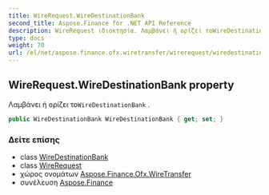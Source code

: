 ```yaml
---
title: WireRequest.WireDestinationBank
second_title: Aspose.Finance for .NET API Reference
description: WireRequest ιδιοκτησία. Λαμβάνει ή ορίζει τοWireDestinationBank .
type: docs
weight: 70
url: /el/net/aspose.finance.ofx.wiretransfer/wirerequest/wiredestinationbank/
---
```

## WireRequest.WireDestinationBank property

Λαμβάνει ή ορίζει το`WireDestinationBank` .

```csharp
public WireDestinationBank WireDestinationBank { get; set; }
```

### Δείτε επίσης

* class [WireDestinationBank](../../wiredestinationbank/)
* class [WireRequest](../)
* χώρος ονομάτων [Aspose.Finance.Ofx.WireTransfer](../../wirerequest/)
* συνέλευση [Aspose.Finance](../../../)


